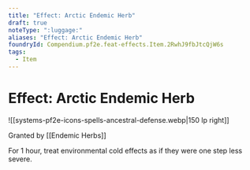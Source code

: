```yaml
---
title: "Effect: Arctic Endemic Herb"
draft: true
noteType: ":luggage:"
aliases: "Effect: Arctic Endemic Herb"
foundryId: Compendium.pf2e.feat-effects.Item.2RwhJ9fbJtcQjW6s
tags:
  - Item
---
```


# Effect: Arctic Endemic Herb
![[systems-pf2e-icons-spells-ancestral-defense.webp|150 lp right]]

Granted by [[Endemic Herbs]]

For 1 hour, treat environmental cold effects as if they were one step less severe.
